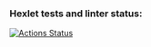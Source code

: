 ### Hexlet tests and linter status:
[![Actions Status](https://github.com/re-times/python-django-developer-project-52/workflows/hexlet-check/badge.svg)](https://github.com/re-times/python-django-developer-project-52/actions)